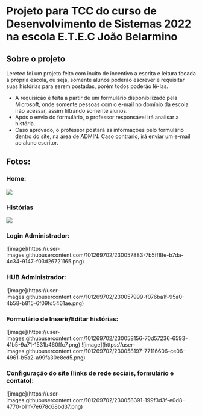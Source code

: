 <h1> Projeto para TCC do curso de Desenvolvimento de Sistemas 2022 na escola E.T.E.C João Belarmino</h1>

<h2>Sobre o projeto</h2>
<p>Leretec foi um projeto feito com inuito de incentivo a escrita e leitura focada á própria escola, ou seja, somente alunos poderão escrever e requisitar suas histórias para serem postadas, porém todos poderão lê-las.</p>
<ul>
<li>A requisição é feita a partir de um formulário disponibilizado pela Microsoft, onde somente pessoas com o e-mail no domínio da escola irão acessar, assim filtrando somente alunos. </li>
<li>Após o envio do formulário, o professor responsável irá analisar a história.</li>
<li>Caso aprovado, o professor postará as informações pelo formulário dentro do site, na área de ADMIN. Caso contrário, irá enviar um e-mail ao aluno escritor.</li>
</ul>

<h2>Fotos:</h2>
<h3>Home:</h3>
<img src="https://media.discordapp.net/attachments/1000174450181947436/1093122413111296010/image.png?width=680&height=327">
<h3>Histórias</h3>
<img src="https://media.discordapp.net/attachments/1000174450181947436/1093123013140021308/image.png?width=680&height=324">
<h3>Login Administrador:</h3>
![image](https://user-images.githubusercontent.com/101269702/230057883-7b5ff8fe-b7da-4c34-9147-f03d26721165.png)
<h3>HUB Administrador:</h3>
![image](https://user-images.githubusercontent.com/101269702/230057999-f076ba1f-95a0-4b58-b815-6f09fd5461ae.png)
<h3>Formulário de Inserir/Editar histórias:</h3>
![image](https://user-images.githubusercontent.com/101269702/230058156-70d57236-6593-41b5-9a71-1531b460ffc7.png)
![image](https://user-images.githubusercontent.com/101269702/230058197-77116606-ce06-4961-b5a2-a99fa30e8cd5.png)
<h3>Configuração do site (links de rede sociais, formulário e contato):</h3>
![image](https://user-images.githubusercontent.com/101269702/230058391-199f3d3f-e0d8-4770-b11f-7e678c68bd37.png)


